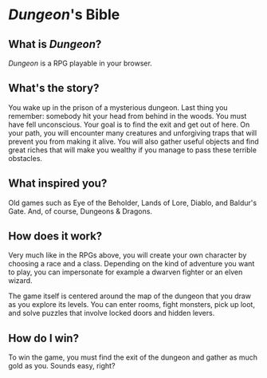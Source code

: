 # *Dungeon*'s Bible

## What is *Dungeon*?

*Dungeon* is a RPG playable in your browser.

## What's the story?

You wake up in the prison of a mysterious dungeon. Last thing you remember: somebody hit your head from behind in the woods. You must have fell unconscious. Your goal is to find the exit and get out of here. On your path, you will encounter many creatures and unforgiving traps that will prevent you from making it alive. You will also gather useful objects and find great riches that will make you wealthy if you manage to pass these terrible obstacles.

## What inspired you?

Old games such as Eye of the Beholder, Lands of Lore, Diablo, and Baldur's Gate. And, of course, Dungeons & Dragons.

## How does it work?

Very much like in the RPGs above, you will create your own character by choosing a race and a class. Depending on the kind of adventure you want to play, you can impersonate for example a dwarven fighter or an elven wizard.

The game itself is centered around the map of the dungeon that you draw as you explore its levels. You can enter rooms, fight monsters, pick up loot, and solve puzzles that involve locked doors and hidden levers.

## How do I win?

To win the game, you must find the exit of the dungeon and gather as much gold as you. Sounds easy, right?

